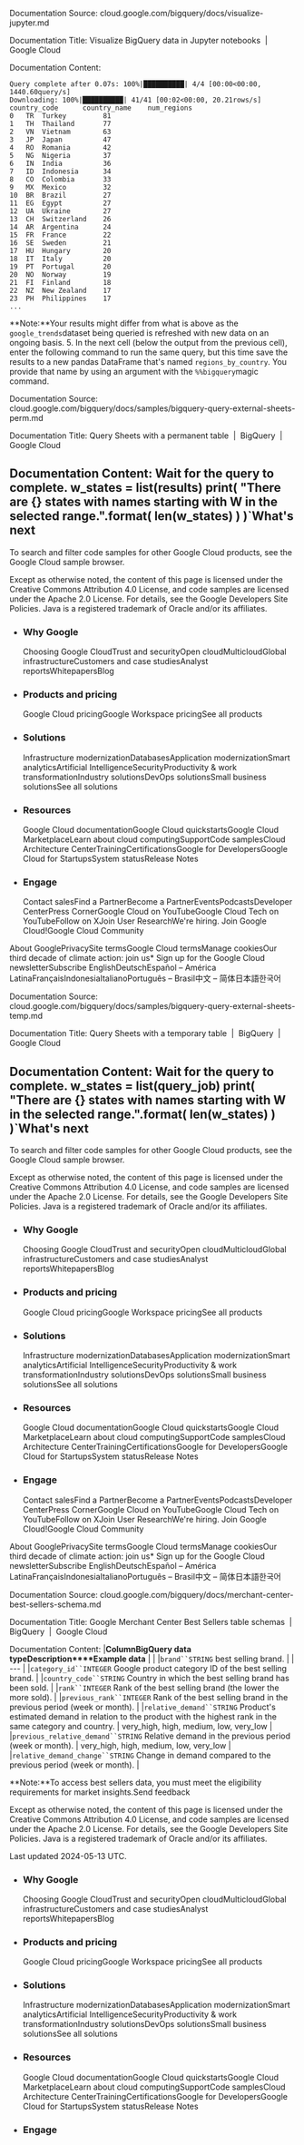 Documentation Source:
cloud.google.com/bigquery/docs/visualize-jupyter.md

Documentation Title:
Visualize BigQuery data in Jupyter notebooks  |  Google Cloud

Documentation Content:
```
Query complete after 0.07s: 100%|██████████| 4/4 [00:00<00:00, 1440.60query/s]
Downloading: 100%|██████████| 41/41 [00:02<00:00, 20.21rows/s]
country_code      country_name    num_regions
0   TR  Turkey         81
1   TH  Thailand       77
2   VN  Vietnam        63
3   JP  Japan          47
4   RO  Romania        42
5   NG  Nigeria        37
6   IN  India          36
7   ID  Indonesia      34
8   CO  Colombia       33
9   MX  Mexico         32
10  BR  Brazil         27
11  EG  Egypt          27
12  UA  Ukraine        27
13  CH  Switzerland    26
14  AR  Argentina      24
15  FR  France         22
16  SE  Sweden         21
17  HU  Hungary        20
18  IT  Italy          20
19  PT  Portugal       20
20  NO  Norway         19
21  FI  Finland        18
22  NZ  New Zealand    17
23  PH  Philippines    17
...

```
**Note:**Your results might differ from what is above as the `google_trends`dataset being queried is refreshed with new data on an ongoing basis.
5. In the next cell (below the output from the previous cell), enter the
following command to run the same query, but this time save the results to
a new pandas DataFrame that's named `regions_by_country`. You provide that
name by using an argument with the `%%bigquery`magic command.



Documentation Source:
cloud.google.com/bigquery/docs/samples/bigquery-query-external-sheets-perm.md

Documentation Title:
Query Sheets with a permanent table  |  BigQuery  |  Google Cloud

Documentation Content:
Wait for the query to complete.
w_states = list(results)
print(
 "There are {} states with names starting with W in the selected range.".format(
 len(w_states)
 )
)`What's next
-----------

To search and filter code samples for other Google Cloud products, see the
 Google Cloud sample browser.
 

Except as otherwise noted, the content of this page is licensed under the Creative Commons Attribution 4.0 License, and code samples are licensed under the Apache 2.0 License. For details, see the Google Developers Site Policies. Java is a registered trademark of Oracle and/or its affiliates.

* ### Why Google


	Choosing Google CloudTrust and securityOpen cloudMulticloudGlobal infrastructureCustomers and case studiesAnalyst reportsWhitepapersBlog
* ### Products and pricing


	Google Cloud pricingGoogle Workspace pricingSee all products
* ### Solutions


	Infrastructure modernizationDatabasesApplication modernizationSmart analyticsArtificial IntelligenceSecurityProductivity & work transformationIndustry solutionsDevOps solutionsSmall business solutionsSee all solutions
* ### Resources


	Google Cloud documentationGoogle Cloud quickstartsGoogle Cloud MarketplaceLearn about cloud computingSupportCode samplesCloud Architecture CenterTrainingCertificationsGoogle for DevelopersGoogle Cloud for StartupsSystem statusRelease Notes
* ### Engage


	Contact salesFind a PartnerBecome a PartnerEventsPodcastsDeveloper CenterPress CornerGoogle Cloud on YouTubeGoogle Cloud Tech on YouTubeFollow on XJoin User ResearchWe're hiring. Join Google Cloud!Google Cloud Community

About GooglePrivacySite termsGoogle Cloud termsManage cookiesOur third decade of climate action: join us* Sign up for the Google Cloud newsletterSubscribe
EnglishDeutschEspañol – América LatinaFrançaisIndonesiaItalianoPortuguês – Brasil中文 – 简体日本語한국어



Documentation Source:
cloud.google.com/bigquery/docs/samples/bigquery-query-external-sheets-temp.md

Documentation Title:
Query Sheets with a temporary table  |  BigQuery  |  Google Cloud

Documentation Content:
Wait for the query to complete.
w_states = list(query_job)
print(
 "There are {} states with names starting with W in the selected range.".format(
 len(w_states)
 )
)`What's next
-----------

To search and filter code samples for other Google Cloud products, see the
 Google Cloud sample browser.
 

Except as otherwise noted, the content of this page is licensed under the Creative Commons Attribution 4.0 License, and code samples are licensed under the Apache 2.0 License. For details, see the Google Developers Site Policies. Java is a registered trademark of Oracle and/or its affiliates.

* ### Why Google


	Choosing Google CloudTrust and securityOpen cloudMulticloudGlobal infrastructureCustomers and case studiesAnalyst reportsWhitepapersBlog
* ### Products and pricing


	Google Cloud pricingGoogle Workspace pricingSee all products
* ### Solutions


	Infrastructure modernizationDatabasesApplication modernizationSmart analyticsArtificial IntelligenceSecurityProductivity & work transformationIndustry solutionsDevOps solutionsSmall business solutionsSee all solutions
* ### Resources


	Google Cloud documentationGoogle Cloud quickstartsGoogle Cloud MarketplaceLearn about cloud computingSupportCode samplesCloud Architecture CenterTrainingCertificationsGoogle for DevelopersGoogle Cloud for StartupsSystem statusRelease Notes
* ### Engage


	Contact salesFind a PartnerBecome a PartnerEventsPodcastsDeveloper CenterPress CornerGoogle Cloud on YouTubeGoogle Cloud Tech on YouTubeFollow on XJoin User ResearchWe're hiring. Join Google Cloud!Google Cloud Community

About GooglePrivacySite termsGoogle Cloud termsManage cookiesOur third decade of climate action: join us* Sign up for the Google Cloud newsletterSubscribe
EnglishDeutschEspañol – América LatinaFrançaisIndonesiaItalianoPortuguês – Brasil中文 – 简体日本語한국어



Documentation Source:
cloud.google.com/bigquery/docs/merchant-center-best-sellers-schema.md

Documentation Title:
Google Merchant Center Best Sellers table schemas  |  BigQuery  |  Google Cloud

Documentation Content:
|**Column****BigQuery data type****Description****Example data**
|  |
|`brand``STRING` best selling brand. |
| --- |
|`category_id``INTEGER` Google product category ID of the best selling brand. |
|`country_code``STRING` Country in which the best selling brand has been sold. |
|`rank``INTEGER` Rank of the best selling brand (the lower the more sold). |
|`previous_rank``INTEGER` Rank of the best selling brand in the previous period (week or month). |
|`relative_demand``STRING` Product's estimated demand in relation to the product with the highest rank in the same category and country. | very\_high, high, medium, low, very\_low |
|`previous_relative_demand``STRING` Relative demand in the previous period (week or month). | very\_high, high, medium, low, very\_low |
|`relative_demand_change``STRING` Change in demand compared to the previous period (week or month). |

**Note:**To access best sellers data, you must meet the eligibility requirements for market insights.Send feedback
 
 Except as otherwise noted, the content of this page is licensed under the Creative Commons Attribution 4.0 License, and code samples are licensed under the Apache 2.0 License. For details, see the Google Developers Site Policies. Java is a registered trademark of Oracle and/or its affiliates.

Last updated 2024-05-13 UTC.

* ### Why Google


	Choosing Google CloudTrust and securityOpen cloudMulticloudGlobal infrastructureCustomers and case studiesAnalyst reportsWhitepapersBlog
* ### Products and pricing


	Google Cloud pricingGoogle Workspace pricingSee all products
* ### Solutions


	Infrastructure modernizationDatabasesApplication modernizationSmart analyticsArtificial IntelligenceSecurityProductivity & work transformationIndustry solutionsDevOps solutionsSmall business solutionsSee all solutions
* ### Resources


	Google Cloud documentationGoogle Cloud quickstartsGoogle Cloud MarketplaceLearn about cloud computingSupportCode samplesCloud Architecture CenterTrainingCertificationsGoogle for DevelopersGoogle Cloud for StartupsSystem statusRelease Notes
* ### Engage



